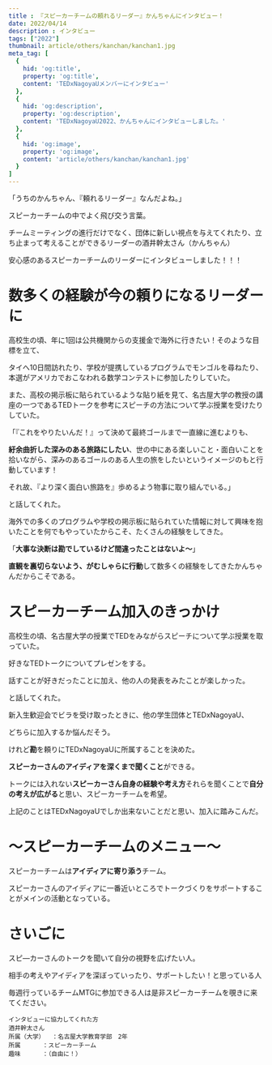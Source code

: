 ```yaml
---
title : 『スピーカーチームの頼れるリーダー』かんちゃんにインタビュー！
date: 2022/04/14
description : インタビュー
tags: ["2022"]
thumbnail: article/others/kanchan/kanchan1.jpg
meta_tag: [
  {
    hid: 'og:title',
    property: 'og:title',
    content: 'TEDxNagoyaUメンバーにインタビュー'
  },
  {
    hid: 'og:description',
    property: 'og:description',
    content: 'TEDxNagoyaU2022、かんちゃんにインタビューしました。'
  },
  {
    hid: 'og:image',
    property: 'og:image',
    content: 'article/others/kanchan/kanchan1.jpg'
  }
]
---
```


「うちのかんちゃん、『頼れるリーダー』なんだよね。」

スピーカーチームの中でよく飛び交う言葉。

チームミーティングの進行だけでなく、団体に新しい視点を与えてくれたり、立ち止まって考えることができるリーダーの酒井幹太さん（かんちゃん）

安心感のあるスピーカーチームのリーダーにインタビューしました！！！


# 数多くの経験が今の頼りになるリーダーに

高校生の頃、年に1回は公共機関からの支援金で海外に行きたい！そのような目標を立て、

タイへ10日間訪れたり、学校が提携しているプログラムでモンゴルを尋ねたり、本選がアメリカでおこなわれる数学コンテストに参加したりしていた。

また、高校の掲示板に貼られているような貼り紙を見て、名古屋大学の教授の講座の一つであるTEDトークを参考にスピーチの方法について学ぶ授業を受けたりしていた。



「『これをやりたいんだ！』って決めて最終ゴールまで一直線に進むよりも、

**紆余曲折した深みのある旅路にしたい**、世の中にある楽しいこと・面白いことを拾いながら、深みのあるゴールのある人生の旅をしたいというイメージのもと行動しています！

それ故、『より深く面白い旅路を』歩めるよう物事に取り組んでいる。」

と話してくれた。


海外での多くのプログラムや学校の掲示板に貼られていた情報に対して興味を抱いたことを何でもやっていたからこそ、たくさんの経験をしてきた。


「**大事な決断は勘でしているけど間違ったことはないよ～**」

**直観を裏切らないよう、がむしゃらに行動**して数多くの経験をしてきたかんちゃんだからこそである。


# スピーカーチーム加入のきっかけ

高校生の頃、名古屋大学の授業でTEDをみながらスピーチについて学ぶ授業を取っていた。

好きなTEDトークについてプレゼンをする。

話すことが好きだったことに加え、他の人の発表をみたことが楽しかった。

と話してくれた。


新入生歓迎会でビラを受け取ったときに、他の学生団体とTEDxNagoyaU、

どちらに加入するか悩んだそう。

けれど**勘**を頼りにTEDxNagoyaUに所属することを決めた。


**スピーカーさんのアイディアを深くまで聞くこと**ができる。

トークには入れない**スピーカーさん自身の経験や考え方**それらを聞くことで**自分の考えが広がる**と思い、スピーカーチームを希望。

上記のことはTEDxNagoyaUでしか出来ないことだと思い、加入に踏みこんだ。


# ～スピーカーチームのメニュー～

スピーカーチームは**アイディアに寄り添う**チーム。

スピーカーさんのアイディアに一番近いところでトークづくりをサポートすることがメインの活動となっている。









# さいごに

スピ―カーさんのトークを聞いて自分の視野を広げたい人。

相手の考えやアイディアを深ぼっていったり、サポートしたい！と思っている人

毎週行っているチームMTGに参加できる人は是非スピーカーチームを覗きに来てください。




```:
インタビューに協力してくれた方
酒井幹太さん
所属（大学）	：名古屋大学教育学部　2年
所属		：スピーカーチーム
趣味		：（自由に！）